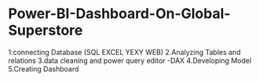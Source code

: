 # Power-BI-Dashboard-On-Global-Superstore
1:connecting Database (SQL EXCEL YEXY WEB) 2.Analyzing Tables and relations 3.data cleaning and power query editor -DAX 4.Developing Model 5.Creating Dashboard
